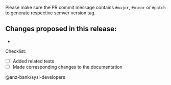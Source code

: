 Please make sure the PR commit message contains `#major`, `#minor` or `#patch` to generate respective semver version tag.

Changes proposed in this release:
- 
- 

Checklist:
- [ ] Added related tests
- [ ] Made corresponding changes to the documentation

@anz-bank/sysl-developers

